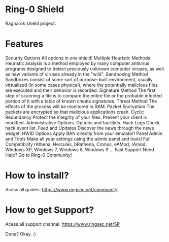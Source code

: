 # Ring-0 Shield

Ragnarok shield project.

# Features

Security Options
All options in one shield!
Multiple Heuristic Methods
Heuristic analysis is a method employed by many computer antivirus programs designed to detect previously unknown computer viruses, as well as new variants of viruses already in the "wild".
Sandboxing Method
Sandboxes consist of some sort of purpose-built environment, usually virtualized (in some cases physical), where the potentially malicious files are executed and their behavior is recorded.
Signature Method
The first step of scanning a file is to compare the entire file or the probable infected portion of it with a table of known cheats signatures.
Threat Method
The effects of the process will be monitored in RAM.
Packet Encryption
The packets are encrypted so that malicious applications crash.
Cyclic Redundancy
Protect the integrity of your files. Prevent your client is modified.
Administrative Options.
Options and facilities.
Hack Logs
Check hack event list.
Feed and Updates
Discover the news through the news widget.
HWID Options
Apply BAN directly from your emulator!
Panel Admin and Tools
Make all your settings using the admin panel and tools!
Full Compatibility
rAthena, Hercules, bRathena, Cronus, eAMod, rAmod. Windows XP, Windows 7, Windows 8, Windows 9 ...
Fast Support
Need Help? Go to Ring-0 Community!

# How to install?

Acess all guides: https://www.ringsec.net/community

# How to get Support?

Acess all support channel: https://www.ringsec.net/SP

Done? Okay. :)
